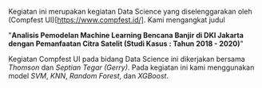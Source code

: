 Kegiatan ini merupakan kegiatan Data Science yang diselenggarakan oleh (Compfest UI)[https://www.compfest.id/]. Kami mengangkat judul 

"**Analisis Pemodelan Machine Learning Bencana Banjir di DKI Jakarta dengan Pemanfaatan Citra Satelit (Studi Kasus : Tahun 2018 - 2020)**"

Kegiatan Compfest UI pada bidang Data Science ini dikerjakan bersama _Thomson_ dan _Septian Tegar (Gerry)_. Pada kegiatan ini kami menggunakan model _SVM_, _KNN_, _Random Forest_, dan _XGBoost_. 

